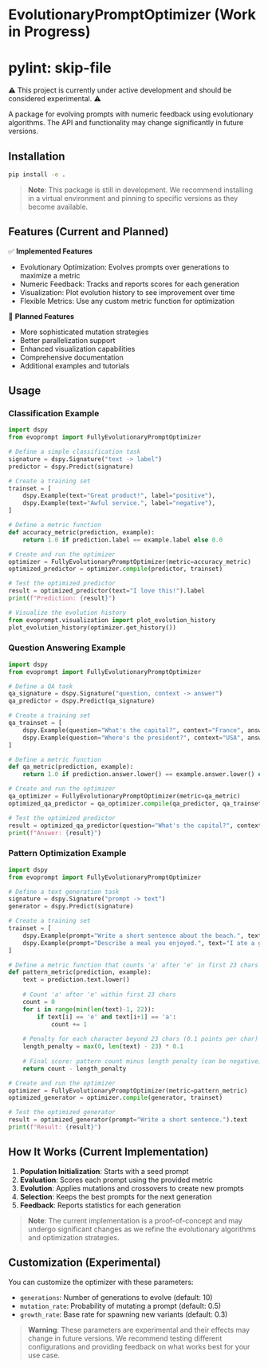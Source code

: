# EvolutionaryPromptOptimizer (Work in Progress)
# pylint: skip-file

⚠️ This project is currently under active development and should be considered experimental. ⚠️

A package for evolving prompts with numeric feedback using evolutionary algorithms. The API and functionality may change significantly in future versions.

## Installation

```bash
pip install -e .
```

> **Note**: This package is still in development. We recommend installing in a virtual environment and pinning to specific versions as they become available.

## Features (Current and Planned)

✅ **Implemented Features**
- Evolutionary Optimization: Evolves prompts over generations to maximize a metric
- Numeric Feedback: Tracks and reports scores for each generation
- Visualization: Plot evolution history to see improvement over time
- Flexible Metrics: Use any custom metric function for optimization

🚧 **Planned Features**
- More sophisticated mutation strategies
- Better parallelization support
- Enhanced visualization capabilities
- Comprehensive documentation
- Additional examples and tutorials

## Usage

### Classification Example

```python
import dspy
from evoprompt import FullyEvolutionaryPromptOptimizer

# Define a simple classification task
signature = dspy.Signature("text -> label")
predictor = dspy.Predict(signature)

# Create a training set
trainset = [
    dspy.Example(text="Great product!", label="positive"),
    dspy.Example(text="Awful service.", label="negative"),
]

# Define a metric function
def accuracy_metric(prediction, example):
    return 1.0 if prediction.label == example.label else 0.0

# Create and run the optimizer
optimizer = FullyEvolutionaryPromptOptimizer(metric=accuracy_metric)
optimized_predictor = optimizer.compile(predictor, trainset)

# Test the optimized predictor
result = optimized_predictor(text="I love this!").label
print(f"Prediction: {result}")

# Visualize the evolution history
from evoprompt.visualization import plot_evolution_history
plot_evolution_history(optimizer.get_history())
```

### Question Answering Example

```python
import dspy
from evoprompt import FullyEvolutionaryPromptOptimizer

# Define a QA task
qa_signature = dspy.Signature("question, context -> answer")
qa_predictor = dspy.Predict(qa_signature)

# Create a training set
qa_trainset = [
    dspy.Example(question="What's the capital?", context="France", answer="Paris"),
    dspy.Example(question="Where's the president?", context="USA", answer="Washington DC"),
]

# Define a metric function
def qa_metric(prediction, example):
    return 1.0 if prediction.answer.lower() == example.answer.lower() else 0.0

# Create and run the optimizer
qa_optimizer = FullyEvolutionaryPromptOptimizer(metric=qa_metric)
optimized_qa_predictor = qa_optimizer.compile(qa_predictor, qa_trainset)

# Test the optimized predictor
result = optimized_qa_predictor(question="What's the capital?", context="Brazil").answer
print(f"Answer: {result}")
```

### Pattern Optimization Example

```python
import dspy
from evoprompt import FullyEvolutionaryPromptOptimizer

# Define a text generation task
signature = dspy.Signature("prompt -> text")
generator = dspy.Predict(signature)

# Create a training set
trainset = [
    dspy.Example(prompt="Write a short sentence about the beach.", text="The beach was peaceful."),
    dspy.Example(prompt="Describe a meal you enjoyed.", text="I ate a great meal yesterday."),
]

# Define a metric function that counts 'a' after 'e' in first 23 chars and penalizes length
def pattern_metric(prediction, example):
    text = prediction.text.lower()
    
    # Count 'a' after 'e' within first 23 chars
    count = 0
    for i in range(min(len(text)-1, 22)):
        if text[i] == 'e' and text[i+1] == 'a':
            count += 1
    
    # Penalty for each character beyond 23 chars (0.1 points per char)
    length_penalty = max(0, len(text) - 23) * 0.1
    
    # Final score: pattern count minus length penalty (can be negative)
    return count - length_penalty

# Create and run the optimizer
optimizer = FullyEvolutionaryPromptOptimizer(metric=pattern_metric)
optimized_generator = optimizer.compile(generator, trainset)

# Test the optimized generator
result = optimized_generator(prompt="Write a short sentence.").text
print(f"Result: {result}")
```

## How It Works (Current Implementation)

1. **Population Initialization**: Starts with a seed prompt
2. **Evaluation**: Scores each prompt using the provided metric
3. **Evolution**: Applies mutations and crossovers to create new prompts
4. **Selection**: Keeps the best prompts for the next generation
5. **Feedback**: Reports statistics for each generation

> **Note**: The current implementation is a proof-of-concept and may undergo significant changes as we refine the evolutionary algorithms and optimization strategies.

## Customization (Experimental)

You can customize the optimizer with these parameters:

- `generations`: Number of generations to evolve (default: 10)
- `mutation_rate`: Probability of mutating a prompt (default: 0.5)
- `growth_rate`: Base rate for spawning new variants (default: 0.3)

> **Warning**: These parameters are experimental and their effects may change in future versions. We recommend testing different configurations and providing feedback on what works best for your use case.
